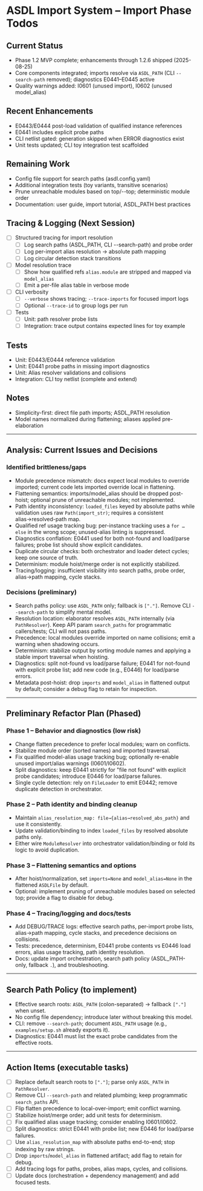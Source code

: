 # ASDL Import System – Import Phase Todos

## Current Status
- Phase 1.2 MVP complete; enhancements through 1.2.6 shipped (2025-08-25)
- Core components integrated; imports resolve via `ASDL_PATH` (CLI `--search-path` removed); diagnostics E0441–E0445 active
- Quality warnings added: I0601 (unused import), I0602 (unused model_alias)

## Recent Enhancements
- E0443/E0444 post-load validation of qualified instance references
- E0441 includes explicit probe paths
- CLI netlist gated: generation skipped when ERROR diagnostics exist
- Unit tests updated; CLI toy integration test scaffolded

## Remaining Work
- Config file support for search paths (asdl.config.yaml)
- Additional integration tests (toy variants, transitive scenarios)
- Prune unreachable modules based on top/--top; deterministic module order
- Documentation: user guide, import tutorial, ASDL_PATH best practices

## Tracing & Logging (Next Session)
- [ ] Structured tracing for import resolution
  - [ ] Log search paths (ASDL_PATH, CLI --search-path) and probe order
  - [ ] Log per-import alias resolution → absolute path mapping
  - [ ] Log circular detection stack transitions
- [ ] Model resolution trace
  - [ ] Show how qualified refs `alias.module` are stripped and mapped via `model_alias`
  - [ ] Emit a per-file alias table in verbose mode
- [ ] CLI verbosity
  - [ ] `--verbose` shows tracing; `--trace-imports` for focused import logs
  - [ ] Optional `--trace-id` to group logs per run
- [ ] Tests
  - [ ] Unit: path resolver probe lists
  - [ ] Integration: trace output contains expected lines for toy example

## Tests
- Unit: E0443/E0444 reference validation
- Unit: E0441 probe paths in missing import diagnostics
- Unit: Alias resolver validations and collisions
- Integration: CLI toy netlist (complete and extend)

## Notes
- Simplicity-first: direct file path imports; ASDL_PATH resolution
- Model names normalized during flattening; aliases applied pre-elaboration

---

## Analysis: Current Issues and Decisions

### Identified brittleness/gaps
- Module precedence mismatch: docs expect local modules to override imported; current code lets imported override local in flattening.
- Flattening semantics: imports/model_alias should be dropped post-hoist; optional prune of unreachable modules; not implemented.
- Path identity inconsistency: `loaded_files` keyed by absolute paths while validation uses raw `Path(import_str)`; requires a consistent alias→resolved-path map.
- Qualified ref usage tracking bug: per-instance tracking uses a `for … else` in the wrong scope; unused-alias linting is suppressed.
- Diagnostics conflation: E0441 used for both not-found and load/parse failures; probe list should show explicit candidates.
- Duplicate circular checks: both orchestrator and loader detect cycles; keep one source of truth.
- Determinism: module hoist/merge order is not explicitly stabilized.
- Tracing/logging: insufficient visibility into search paths, probe order, alias→path mapping, cycle stacks.

### Decisions (preliminary)
- Search paths policy: use `ASDL_PATH` only; fallback is `["."]`. Remove CLI `--search-path` to simplify mental model.
- Resolution location: elaborator resolves `ASDL_PATH` internally (via `PathResolver`). Keep API param `search_paths` for programmatic callers/tests; CLI will not pass paths.
- Precedence: local modules override imported on name collisions; emit a warning when shadowing occurs.
- Determinism: stabilize output by sorting module names and applying a stable import traversal when hoisting.
- Diagnostics: split not-found vs load/parse failure; E0441 for not-found with explicit probe list; add new code (e.g., E0446) for load/parse errors.
- Metadata post-hoist: drop `imports` and `model_alias` in flattened output by default; consider a debug flag to retain for inspection.

---

## Preliminary Refactor Plan (Phased)

### Phase 1 – Behavior and diagnostics (low risk)
- Change flatten precedence to prefer local modules; warn on conflicts.
- Stabilize module order (sorted names) and imported traversal.
- Fix qualified model-alias usage tracking bug; optionally re-enable unused import/alias warnings (I0601/I0602).
- Split diagnostics: keep E0441 strictly for "file not found" with explicit probe candidates; introduce E0446 for load/parse failures.
- Single cycle detection: rely on `FileLoader` to emit E0442; remove duplicate detection in orchestrator.

### Phase 2 – Path identity and binding cleanup
- Maintain `alias_resolution_map: file→{alias→resolved_abs_path}` and use it consistently.
- Update validation/binding to index `loaded_files` by resolved absolute paths only.
- Either wire `ModuleResolver` into orchestrator validation/binding or fold its logic to avoid duplication.

### Phase 3 – Flattening semantics and options
- After hoist/normalization, set `imports=None` and `model_alias=None` in the flattened `ASDLFile` by default.
- Optional: implement pruning of unreachable modules based on selected top; provide a flag to disable for debug.

### Phase 4 – Tracing/logging and docs/tests
- Add DEBUG/TRACE logs: effective search paths, per-import probe lists, alias→path mapping, cycle stacks, and precedence decisions on collisions.
- Tests: precedence, determinism, E0441 probe contents vs E0446 load errors, alias usage tracking, path identity resolution.
- Docs: update import orchestration, search path policy (ASDL_PATH-only, fallback `.`), and troubleshooting.

---

## Search Path Policy (to implement)
- Effective search roots: `ASDL_PATH` (colon-separated) → fallback `["."]` when unset.
- No config file dependency; introduce later without breaking this model.
- CLI: remove `--search-path`; document `ASDL_PATH` usage (e.g., `examples/setup.sh` already exports it).
- Diagnostics: E0441 must list the exact probe candidates from the effective roots.

---

## Action Items (executable tasks)
- [ ] Replace default search roots to `["."]`; parse only `ASDL_PATH` in `PathResolver`.
- [ ] Remove CLI `--search-path` and related plumbing; keep programmatic `search_paths` API.
- [ ] Flip flatten precedence to local-over-import; emit conflict warning.
- [ ] Stabilize hoist/merge order; add unit tests for determinism.
- [ ] Fix qualified alias usage tracking; consider enabling I0601/I0602.
- [ ] Split diagnostics: strict E0441 with probe list; new E0446 for load/parse failures.
- [ ] Use `alias_resolution_map` with absolute paths end-to-end; stop indexing by raw strings.
- [ ] Drop `imports`/`model_alias` in flattened artifact; add flag to retain for debug.
- [ ] Add tracing logs for paths, probes, alias maps, cycles, and collisions.
- [ ] Update docs (orchestration + dependency management) and add focused tests.